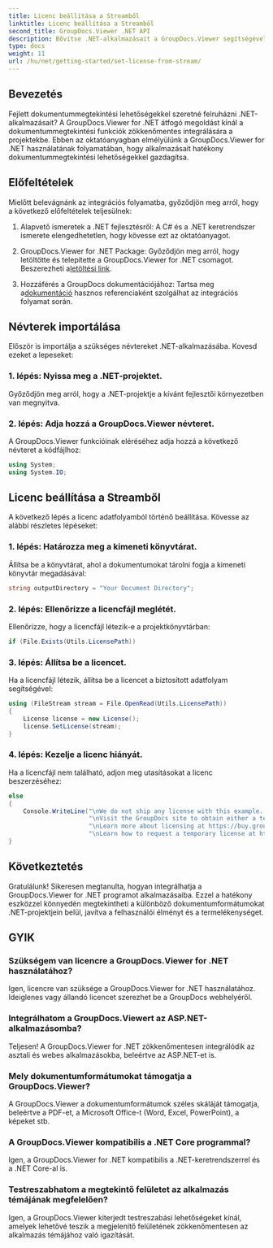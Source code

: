 ```yaml
---
title: Licenc beállítása a Streamből
linktitle: Licenc beállítása a Streamből
second_title: GroupDocs.Viewer .NET API
description: Bővítse .NET-alkalmazásait a GroupDocs.Viewer segítségével a zökkenőmentes dokumentummegtekintés érdekében. Kövesse lépésről lépésre útmutatónkat, és könnyedén integrálja a hatékony dokumentummegtekintési funkciókat.
type: docs
weight: 11
url: /hu/net/getting-started/set-license-from-stream/
---
```

## Bevezetés
Fejlett dokumentummegtekintési lehetőségekkel szeretné felruházni .NET-alkalmazásait? A GroupDocs.Viewer for .NET átfogó megoldást kínál a dokumentummegtekintési funkciók zökkenőmentes integrálására a projektekbe. Ebben az oktatóanyagban elmélyülünk a GroupDocs.Viewer for .NET használatának folyamatában, hogy alkalmazásait hatékony dokumentummegtekintési lehetőségekkel gazdagítsa. 
## Előfeltételek
Mielőtt belevágnánk az integrációs folyamatba, győződjön meg arról, hogy a következő előfeltételek teljesülnek:
1. Alapvető ismeretek a .NET fejlesztésről: A C# és a .NET keretrendszer ismerete elengedhetetlen, hogy kövesse ezt az oktatóanyagot.
   
2.  GroupDocs.Viewer for .NET Package: Győződjön meg arról, hogy letöltötte és telepítette a GroupDocs.Viewer for .NET csomagot. Beszerezheti a[letöltési link](https://releases.groupdocs.com/viewer/net/).
3.  Hozzáférés a GroupDocs dokumentációjához: Tartsa meg a[dokumentáció](https://reference.groupdocs.com/viewer/net/) hasznos referenciaként szolgálhat az integrációs folyamat során.

## Névterek importálása
Először is importálja a szükséges névtereket .NET-alkalmazásába. Kovesd ezeket a lepeseket:
### 1. lépés: Nyissa meg a .NET-projektet.
Győződjön meg arról, hogy a .NET-projektje a kívánt fejlesztői környezetben van megnyitva.
### 2. lépés: Adja hozzá a GroupDocs.Viewer névteret.
A GroupDocs.Viewer funkcióinak eléréséhez adja hozzá a következő névteret a kódfájlhoz:
```csharp
using System;
using System.IO;
```
## Licenc beállítása a Streamből
A következő lépés a licenc adatfolyamból történő beállítása. Kövesse az alábbi részletes lépéseket:
### 1. lépés: Határozza meg a kimeneti könyvtárat.
Állítsa be a könyvtárat, ahol a dokumentumokat tárolni fogja a kimeneti könyvtár megadásával:
```csharp
string outputDirectory = "Your Document Directory";
```
### 2. lépés: Ellenőrizze a licencfájl meglétét.
Ellenőrizze, hogy a licencfájl létezik-e a projektkönyvtárban:
```csharp
if (File.Exists(Utils.LicensePath))
```
### 3. lépés: Állítsa be a licencet.
Ha a licencfájl létezik, állítsa be a licencet a biztosított adatfolyam segítségével:
```csharp
using (FileStream stream = File.OpenRead(Utils.LicensePath))
{
    License license = new License();
    license.SetLicense(stream);
}
```
### 4. lépés: Kezelje a licenc hiányát.
Ha a licencfájl nem található, adjon meg utasításokat a licenc beszerzéséhez:
```csharp
else
{
    Console.WriteLine("\nWe do not ship any license with this example. " +
                      "\nVisit the GroupDocs site to obtain either a temporary or permanent license. " +
                      "\nLearn more about licensing at https://buy.groupdocs.com/faqs/licensing. "+
                      "\nLearn how to request a temporary license at https://buy.groupdocs.com/temporary-license.");
}
```

## Következtetés
Gratulálunk! Sikeresen megtanulta, hogyan integrálhatja a GroupDocs.Viewer for .NET programot alkalmazásaiba. Ezzel a hatékony eszközzel könnyedén megtekintheti a különböző dokumentumformátumokat .NET-projektjein belül, javítva a felhasználói élményt és a termelékenységet.
## GYIK
### Szükségem van licencre a GroupDocs.Viewer for .NET használatához?
Igen, licencre van szüksége a GroupDocs.Viewer for .NET használatához. Ideiglenes vagy állandó licencet szerezhet be a GroupDocs webhelyéről.
### Integrálhatom a GroupDocs.Viewert az ASP.NET-alkalmazásomba?
Teljesen! A GroupDocs.Viewer for .NET zökkenőmentesen integrálódik az asztali és webes alkalmazásokba, beleértve az ASP.NET-et is.
### Mely dokumentumformátumokat támogatja a GroupDocs.Viewer?
A GroupDocs.Viewer a dokumentumformátumok széles skáláját támogatja, beleértve a PDF-et, a Microsoft Office-t (Word, Excel, PowerPoint), a képeket stb.
### A GroupDocs.Viewer kompatibilis a .NET Core programmal?
Igen, a GroupDocs.Viewer for .NET kompatibilis a .NET-keretrendszerrel és a .NET Core-al is.
### Testreszabhatom a megtekintő felületet az alkalmazás témájának megfelelően?
Igen, a GroupDocs.Viewer kiterjedt testreszabási lehetőségeket kínál, amelyek lehetővé teszik a megjelenítő felületének zökkenőmentesen az alkalmazás témájához való igazítását.
